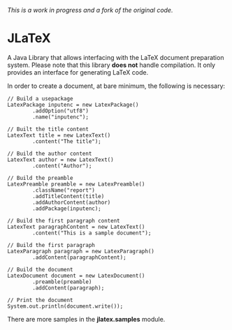 *This is a work in progress and a fork of the original code.*

# JLaTeX
A Java Library that allows interfacing with the LaTeX document preparation system. Please note that this library __does not__ handle compilation. It only provides an interface for generating LaTeX code.

In order to create a document, at bare minimum, the following is necessary:

	// Build a usepackage
	LatexPackage inputenc = new LatexPackage()
			.addOption("utf8")
			.name("inputenc");
	
	// Built the title content
	LatexText title = new LatexText()
			.content("The title");
	
	// Build the author content
	LatexText author = new LatexText()
			.content("Author");
	
	// Build the preamble
	LatexPreamble preamble = new LatexPreamble()
			.className("report")
			.addTitleContent(title)
			.addAuthorContent(author)
			.addPackage(inputenc);
	
	// Build the first paragraph content
	LatexText paragraphContent = new LatexText()
			.content("This is a sample document");
	
	// Build the first paragraph
	LatexParagraph paragraph = new LatexParagraph()
			.addContent(paragraphContent);
	
	// Build the document
	LatexDocument document = new LatexDocument()
			.preamble(preamble)
			.addContent(paragraph);
	
	// Print the document
	System.out.println(document.write());
	

There are more samples in the __jlatex.samples__ module.